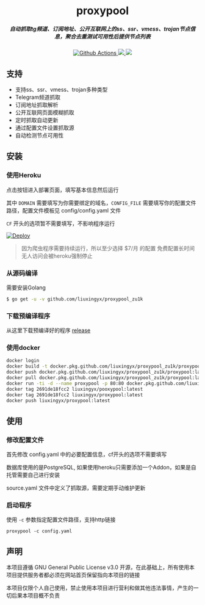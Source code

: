 <h1 align="center">
  <br>proxypool<br>
</h1>

<h5 align="center">自动抓取tg频道、订阅地址、公开互联网上的ss、ssr、vmess、trojan节点信息，聚合去重测试可用性后提供节点列表</h5>

<p align="center">
  <a href="https://github.com/liuxingyx/proxypool_zu1k/actions">
    <img src="https://img.shields.io/github/workflow/status/liuxingyx/proxypool_zu1k/Go?style=flat-square" alt="Github Actions">
  </a>
  <a href="https://goreportcard.com/report/github.com/liuxingyx/proxypool_zu1k">
    <img src="https://goreportcard.com/badge/github.com/liuxingyx/proxypool_zu1k?style=flat-square">
  </a>
  <a href="https://github.com/liuxingyx/proxypool_zu1k/releases">
    <img src="https://img.shields.io/github/release/liuxingyx/proxypool_zu1k/all.svg?style=flat-square">
  </a>
</p>

## 支持

- 支持ss、ssr、vmess、trojan多种类型
- Telegram频道抓取
- 订阅地址抓取解析
- 公开互联网页面模糊抓取
- 定时抓取自动更新
- 通过配置文件设置抓取源
- 自动检测节点可用性

## 安装

### 使用Heroku

点击按钮进入部署页面，填写基本信息然后运行

其中 `DOMAIN` 需要填写为你需要绑定的域名，`CONFIG_FILE` 需要填写你的配置文件路径，配置文件模板见 config/config.yaml 文件

`CF` 开头的选项暂不需要填写，不影响程序运行

[![Deploy](https://www.herokucdn.com/deploy/button.svg)](https://heroku.com/deploy)

> 因为爬虫程序需要持续运行，所以至少选择 $7/月 的配置
> 免费配置长时间无人访问会被heroku强制停止

### 从源码编译

需要安装Golang

```sh
$ go get -u -v github.com/liuxingyx/proxypool_zu1k
```

### 下载预编译程序

从这里下载预编译好的程序 [release](https://github.com/liuxingyx/proxypool_zu1k/releases)

### 使用docker

```sh
docker login
docker build -t docker.pkg.github.com/liuxingyx/proxypool_zu1k/proxypool:latest .
docker push docker.pkg.github.com/liuxingyx/proxypool_zu1k/proxypool:latest
docker pull docker.pkg.github.com/liuxingyx/proxypool_zu1k/proxypool:latest
docker run -ti -d --name proxypool -p 80:80 docker.pkg.github.com/liuxingyx/proxypool_zu1k/proxypool
docker tag 2691de18fcc2 liuxingyx/pooxypool:latest
docker tag 2691de18fcc2 liuxingyx/proxypool:latest
docker push liuxingyx/proxypool:latest 
```

## 使用

### 修改配置文件

首先修改 config.yaml 中的必要配置信息，cf开头的选项不需要填写

数据库使用的是PostgreSQL, 如果使用heroku只需要添加一个Addon，如果是自托管需要自己进行安装

source.yaml 文件中定义了抓取源，需要定期手动维护更新

### 启动程序

使用 `-c` 参数指定配置文件路径，支持http链接

```shell
proxypool -c config.yaml
```

## 声明

本项目遵循 GNU General Public License v3.0 开源，在此基础上，所有使用本项目提供服务者都必须在网站首页保留指向本项目的链接

本项目仅限个人自己使用，禁止使用本项目进行营利和做其他违法事情，产生的一切后果本项目概不负责
